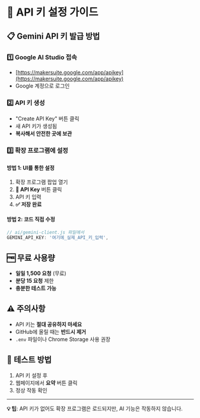 # 🔑 API 키 설정 가이드

## 📋 **Gemini API 키 발급 방법**

### 1️⃣ **Google AI Studio 접속**
- [https://makersuite.google.com/app/apikey](https://makersuite.google.com/app/apikey)
- Google 계정으로 로그인

### 2️⃣ **API 키 생성**
- "Create API Key" 버튼 클릭
- 새 API 키가 생성됨
- **복사해서 안전한 곳에 보관**

### 3️⃣ **확장 프로그램에 설정**

#### 방법 1: UI를 통한 설정
1. 확장 프로그램 팝업 열기
2. **🔑 API Key** 버튼 클릭
3. API 키 입력
4. **✅ 저장 완료**

#### 방법 2: 코드 직접 수정
```javascript
// ai/gemini-client.js 파일에서
GEMINI_API_KEY: '여기에_실제_API_키_입력',
```

## 🆓 **무료 사용량**
- **일일 1,500 요청** (무료)
- **분당 15 요청** 제한
- **충분한 테스트 가능**

## ⚠️ **주의사항**
- API 키는 **절대 공유하지 마세요**
- GitHub에 올릴 때는 **반드시 제거**
- `.env` 파일이나 Chrome Storage 사용 권장

## 🚀 **테스트 방법**
1. API 키 설정 후
2. 웹페이지에서 **요약** 버튼 클릭
3. 정상 작동 확인

---
**💡 팁**: API 키가 없어도 확장 프로그램은 로드되지만, AI 기능은 작동하지 않습니다.
